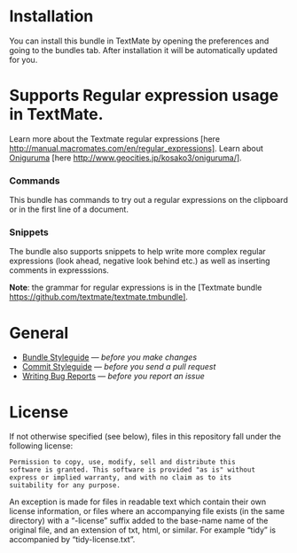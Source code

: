 # Installation
You can install this bundle in TextMate by opening the preferences and going to the bundles tab. After installation it will be automatically updated for you.


# Supports Regular expression usage in TextMate.
Learn more about the Textmate regular expressions [here http://manual.macromates.com/en/regular_expressions]. Learn about [Oniguruma](http://en.wikipedia.org/wiki/Oniguruma) [here http://www.geocities.jp/kosako3/oniguruma/].

### Commands
This bundle has commands to try out a regular expressions on the clipboard or in the first line of a document.
### Snippets
The bundle also supports snippets to help write more complex regular expressions (look ahead, negative look behind etc.) as well as inserting comments in expresssions.


**Note**: the grammar for regular expressions is in the [Textmate bundle https://github.com/textmate/textmate.tmbundle].

# General

* [Bundle Styleguide](http://kb.textmate.org/bundle_styleguide) — _before you make changes_
* [Commit Styleguide](http://kb.textmate.org/commit_styleguide) — _before you send a pull request_
* [Writing Bug Reports](http://kb.textmate.org/writing_bug_reports) — _before you report an issue_

# License

If not otherwise specified (see below), files in this repository fall under the following license:

	Permission to copy, use, modify, sell and distribute this
	software is granted. This software is provided "as is" without
	express or implied warranty, and with no claim as to its
	suitability for any purpose.

An exception is made for files in readable text which contain their own license information, or files where an accompanying file exists (in the same directory) with a “-license” suffix added to the base-name name of the original file, and an extension of txt, html, or similar. For example “tidy” is accompanied by “tidy-license.txt”.